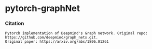 # pytorch-graphNet



### Citation
    Pytorch implementation of Deepmind's Graph network. Original repo: https://github.com/deepmind/graph_nets.git.
    Original paper: https://arxiv.org/abs/1806.01261
    
